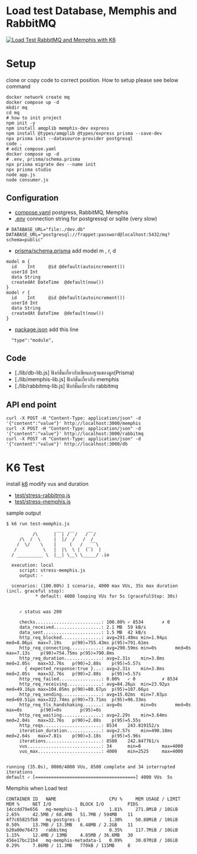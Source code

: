 # Load test Database, Memphis and RabbitMQ


[![Load Test RabbitMQ and Memphis with K6](https://img.youtube.com/vi/7KKoXFLqavE/0.jpg)](https://youtu.be/7KKoXFLqavE "Load Test RabbitMQ และ Memphis ด้วย K6")


# Setup
clone or copy code to correct position. How to setup please see below command

```
docker network create mq
docker compose up -d
mkdir mq 
cd mq
# how to init project 
npm init -y
npm install amqplib memphis-dev express 
npm install @types/amqplib @types/express prisma --save-dev
npx prisma init --datasource-provider postgresql
code .
# edit compose.yaml 
docker compose up -d
# .env, prisma/schema.prisma
npx prisma migrate dev --name init
npx prisma studio
node app.js
node consumer.js

```
## Configuration 
- [compose.yaml](./compose.yaml) postgress, RabbitMQ, Memphis 
- [.env](./.env) connection string for postgressql or sqlite (very slow)
```
# DATABASE_URL="file:./dev.db"
DATABASE_URL="postgresql://frappet:password@localhost:5432/mq?schema=public"
```
- [prisma/schema.prisma](./prisma/schema.prisma) add model m , r, d
```
model m {
  id    Int     @id @default(autoincrement())
  userId Int 
  data String 
  createdAt DateTime  @default(now())
}
model r {
  id    Int     @id @default(autoincrement())
  userId Int 
  data String 
  createdAt DateTime  @default(now())
}
```
- [package.json](./package.json) add this line 
```
  "type":"module",
```


## Code 

- [./lib/db-lib.js] ฟังก์ชั่นเกี่ยวกับเขียนลงฐานของมูล(Prisma)
- [./lib/memphis-lib.js] ฟังก์ชั่นเกี่ยวกับ memphis
- [./lib/rabbitmq-lib.js] ฟังก์ชั่นเกี่ยวกับ rabbitmq

## API end point
```
curl -X POST -H "Content-Type: application/json" -d '{"content":"value"}' http://localhost:3000/memphis
curl -X POST -H "Content-Type: application/json" -d '{"content":"value"}' http://localhost:3000/rabbitmq
curl -X POST -H "Content-Type: application/json" -d '{"content":"value"}' http://localhost:3000/db
```

# K6 Test
install [k6](https://k6.io/) modify vus and duration 
- [test/stress-rabbitmq.js](./test/stress-rabbitmq.js)
- [test/stress-memphis.js](./test/stress-memphis.js)

sample output
```
$ k6 run test-memphis.js 

          /\      |‾‾| /‾‾/   /‾‾/   
     /\  /  \     |  |/  /   /  /    
    /  \/    \    |     (   /   ‾‾\  
   /          \   |  |\  \ |  (‾)  | 
  / __________ \  |__| \__\ \_____/ .io

  execution: local
     script: stress-memphis.js
     output: -

  scenarios: (100.00%) 1 scenario, 4000 max VUs, 35s max duration (incl. graceful stop):
           * default: 4000 looping VUs for 5s (gracefulStop: 30s)


     ✓ status was 200

     checks.........................: 100.00% ✓ 8534       ✗ 0     
     data_received..................: 2.1 MB  59 kB/s
     data_sent......................: 1.5 MB  42 kB/s
     http_req_blocked...............: avg=291.48ms min=1.94µs   med=8.06µs  max=7.19s    p(90)=755.43ms p(95)=791.61ms
     http_req_connecting............: avg=290.59ms min=0s       med=0s      max=7.13s    p(90)=754.75ms p(95)=790.8ms 
     http_req_duration..............: avg=2.31s    min=3.8ms    med=2.05s   max=32.76s   p(90)=2.88s    p(95)=5.57s   
       { expected_response:true }...: avg=2.31s    min=3.8ms    med=2.05s   max=32.76s   p(90)=2.88s    p(95)=5.57s   
     http_req_failed................: 0.00%   ✓ 0          ✗ 8534  
     http_req_receiving.............: avg=84.26µs  min=23.92µs  med=49.16µs max=104.85ms p(90)=80.67µs  p(95)=107.66µs
     http_req_sending...............: avg=15.02ms  min=7.83µs   med=69.51µs max=322.74ms p(90)=73.71ms  p(95)=96.33ms 
     http_req_tls_handshaking.......: avg=0s       min=0s       med=0s      max=0s       p(90)=0s       p(95)=0s      
     http_req_waiting...............: avg=2.29s    min=3.64ms   med=2.04s   max=32.76s   p(90)=2.88s    p(95)=5.55s   
     http_reqs......................: 8534    243.819152/s
     iteration_duration.............: avg=2.57s    min=490.18ms med=2.64s   max=7.81s    p(90)=3.18s    p(95)=5.96s   
     iterations.....................: 8500    242.847761/s
     vus............................: 34      min=0        max=4000
     vus_max........................: 4000    min=2525     max=4000


running (35.0s), 0000/4000 VUs, 8500 complete and 34 interrupted iterations
default ✓ [======================================] 4000 VUs  5s

```

Memphis when Load test

```
CONTAINER ID   NAME                    CPU %     MEM USAGE / LIMIT   MEM %     NET I/O           BLOCK I/O         PIDS
14ccdd79e656   mq-memphis-1            1.81%     271.8MiB / 10GiB    2.65%     42.5MB / 68.4MB   51.7MB / 594MB    11
4f7c65825fb8   mq-postgres-1           1.30%     50.88MiB / 10GiB    0.50%     13.7MB / 13.3MB   6.48MB / 2.2GB    11
b20a00e76473   rabbitmq                0.35%     117.7MiB / 10GiB    1.15%     12.4MB / 13MB     4.85MB / 36.6MB   30
456e17bc21b4   mq-memphis-metadata-1   0.09%     30.07MiB / 10GiB    0.29%     7.86MB / 11.3MB   770kB / 115MB     8
```

